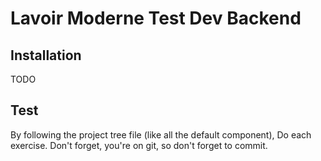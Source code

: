 # Lavoir Moderne Test Dev Backend

## Installation
TODO

## Test

By following the project tree file (like all the default component), Do each exercise.
Don't forget, you're on git, so don't forget to commit.